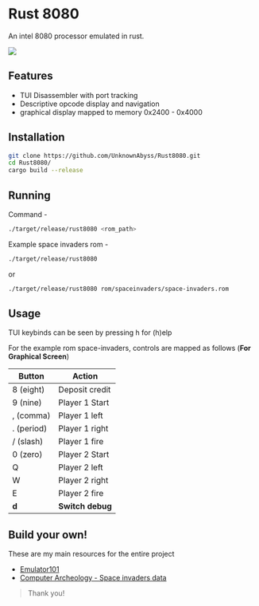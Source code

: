 # Rust 8080 

An intel 8080 processor emulated in rust.

![](https://user-images.githubusercontent.com/44570898/274915867-c94feeeb-9f54-4c97-80c1-ab44c5382965.png)

## Features
- TUI Disassembler with port tracking
- Descriptive opcode display and navigation
- graphical display mapped to memory 0x2400 - 0x4000

## Installation
```sh
git clone https://github.com/UnknownAbyss/Rust8080.git
cd Rust8080/
cargo build --release
```

## Running
Command -
```bash
./target/release/rust8080 <rom_path>
```
Example space invaders rom -
```bash
./target/release/rust8080
```
or
```bash
./target/release/rust8080 rom/spaceinvaders/space-invaders.rom
```

## Usage
TUI keybinds can be seen by pressing h for (h)elp

For the example rom space-invaders, controls are mapped as follows (**For Graphical Screen**)

| Button    | Action            |
| ---       | ---               |
| 8 (eight) | Deposit credit    |
| 9 (nine)  | Player 1 Start    |
| , (comma) | Player 1 left     |
| . (period)| Player 1 right    |
| / (slash) | Player 1 fire     |
| 0 (zero)  | Player 2 Start    |
| Q         | Player 2 left     |
| W         | Player 2 right    |
| E         | Player 2 fire     |
| **d**     | **Switch debug**  |

## Build your own!

These are my main resources for the entire project

- [Emulator101](http://emulator101.com/)
- [Computer Archeology - Space invaders data](http://computerarcheology.com/Arcade/SpaceInvaders/)

> Thank you!